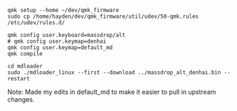 
```shell
qmk setup --home ~/dev/qmk_firmware
sudo cp /home/hayden/dev/qmk_firmware/util/udev/50-qmk.rules /etc/udev/rules.d/

qmk config user.keyboard=massdrop/alt
# qmk config user.keymap=denhai
qmk config user.keymap=default_md
qmk compile

cd mdloader
sudo ./mdloader_linux --first --download ../massdrop_alt_denhai.bin --restart
```

Note: Made my edits in default_md to make it easier to pull in upstream changes.
